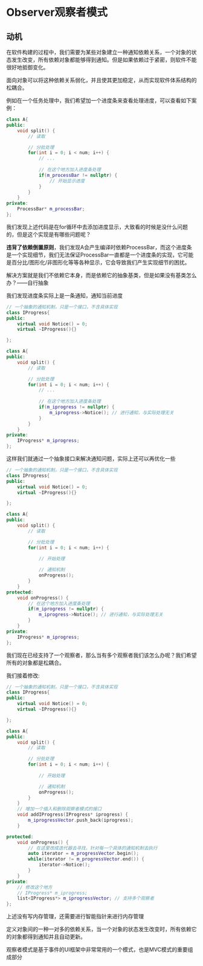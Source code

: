 # Observer观察者模式
## 动机
在软件构建的过程中，我们需要为某些对象建立一种通知依赖关系，一个对象的状态发生改变，所有依赖对象都能够得到通知。但是如果依赖过于紧密，则软件不能很好地抵御变化。

面向对象可以将这种依赖关系弱化，并且使其更加稳定，从而实现软件体系结构的松耦合。

例如在一个任务处理中，我们希望加一个进度条来查看处理进度，可以查看如下案例：
```c++
class A{
public:
    void split() {
        // 读取

        // 分批处理
        for(int i = 0; i < num; i++) {
            // ...
        
            // 在这个地方加入进度条处理
            if(m_processBar != nullptr) {
                // 开始显示进度
            }
        }
    }
private:
    ProcessBar* m_processBar;
};
```

我们发现上述代码是在for循环中去添加进度显示，大致看的时候是没什么问题的，但是这个实现是有哪些问题呢？

**违背了依赖倒置原则**，我们发现A会产生编译时依赖ProcessBar，而这个进度条是一个实现细节，我们无法保证ProcessBar一直都是一个进度条的实现，它可能是百分比/图形化/非图形化等等各种显示，它会导致我们产生实现细节的困扰。

解决方案就是我们不依赖它本身，而是依赖它的抽象基类，但是如果没有基类怎么办？——自行抽象

我们发现进度条实际上是一条通知，通知当前进度

```c++
// 一个抽象的通知机制，只是一个接口，不含具体实现
class IProgress{
public:
    virtual void Notice() = 0;
    virtual ~IProgress(){}

};

class A{
public:
    void split() {
        // 读取

        // 分批处理
        for(int i = 0; i < num; i++) {
            // ...
        
            // 在这个地方加入进度条处理
            if(m_iprogress != nullptr) {
                m_iprogress->Notice(); // 进行通知，与实际处理无关
            }
        }
    }
private:
    IProgress* m_iprogress;
};
```

这样我们就通过一个抽象接口来解决通知问题，实际上还可以再优化一些
```c++
// 一个抽象的通知机制，只是一个接口，不含具体实现
class IProgress{
public:
    virtual void Notice() = 0;
    virtual ~IProgress(){}

};

class A{
public:
    void split() {
        // 读取

        // 分批处理
        for(int i = 0; i < num; i++) {
            
            // 开始处理

            // 通知机制
            onProgress();
        }
    }
protected:
    void onProgress() {
        // 在这个地方加入进度条处理
        if(m_iprogress != nullptr) {
            m_iprogress->Notice(); // 进行通知，与实际处理无关
        }
    }
private:
    IProgress* m_iprogress;
};
```

我们现在已经支持了一个观察者，那么当有多个观察者我们该怎么办呢？我们希望所有的对象都是松耦合。

我们接着修改:

```c++
// 一个抽象的通知机制，只是一个接口，不含具体实现
class IProgress{
public:
    virtual void Notice() = 0;
    virtual ~IProgress(){}

};

class A{
public:
    void split() {
        // 读取

        // 分批处理
        for(int i = 0; i < num; i++) {
            
            // 开始处理

            // 通知机制
            onProgress();
        }
    }
    // 增加一个插入和删除观察者模式的接口
    void addIProgress(IProgress* iprogress) {
        m_iprogressVector.push_back(iprogress);
    }

protected:
    void onProgress() {
        // 在这里改成迭代器去寻找，针对每一个具体的通知机制去执行
        auto iterator = m_progressVector.begin();
        while(iterator != m_progressVector.end()) {
            iterator->Notice();
        }
    }
private:
    // 修改这个地方
    // IProgress* m_iprogress;
    list<IProgress*> m_iprogressVector; // 支持多个观察者
};
```
上述没有写内存管理，还需要进行智能指针来进行内存管理

定义对象间的一种一对多的依赖关系，当一个对象的状态发生改变时，所有依赖它的对象都得到通知并且自动更新。

观察者模式是基于事件的UI框架中非常常用的一个模式，也是MVC模式的重要组成部分